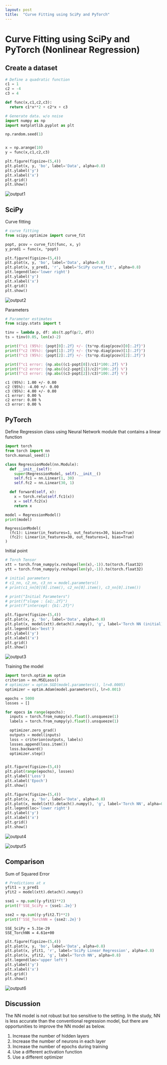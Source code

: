 ```yaml
---
layout: post
title:  "Curve Fitting using SciPy and PyTorch"
---
```


# Curve Fitting using SciPy and PyTorch (Nonlinear Regression)

## Create a dataset


```python
# Define a quadratic function
c1 = 1
c2 = -4
c3 = 4

def func(x,c1,c2,c3):
  return c1*x**2 + c2*x + c3
```


```python
# Generate data. w/o noise
import numpy as np
import matplotlib.pyplot as plt

np.random.seed(1)


x = np.arange(10)
y = func(x,c1,c2,c3)

plt.figure(figsize=(5,4))
plt.plot(x, y, 'bo', label='Data', alpha=0.8)
plt.ylabel('y')
plt.xlabel('x')
plt.grid()
plt.show()
```


    
![output1](https://user-images.githubusercontent.com/96639732/230232622-cf84be7e-e3ff-44ee-992f-d0be72b476fd.png)


## SciPy

Curve fitting


```python
# curve fitting
from scipy.optimize import curve_fit

popt, pcov = curve_fit(func, x, y)
y_pred1 = func(x, *popt)

plt.figure(figsize=(5,4))
plt.plot(x, y, 'bo', label='Data', alpha=0.8)
plt.plot(x, y_pred1, 'r', label='SciPy curve_fit', alpha=0.8)
plt.legend(loc='lower right')
plt.ylabel('y')
plt.xlabel('x')
plt.grid()
plt.show()
```


    
![output2](https://user-images.githubusercontent.com/96639732/230232668-ec13dd2e-b1d0-49dd-92ec-ebc7d280179d.png)
    


Parameters


```python
# Parameter estimates
from scipy.stats import t

tinv = lambda p, df: abs(t.ppf(p/2, df))
ts = tinv(0.05, len(x)-2)

print(f"c1 (95%): {popt[0]:.2f} +/- {ts*np.diag(pcov)[0]:.2f}")
print(f"c2 (95%): {popt[1]:.2f} +/- {ts*np.diag(pcov)[1]:.2f}")
print(f"c3 (95%): {popt[2]:.2f} +/- {ts*np.diag(pcov)[2]:.2f}")

print(f"c1 error: {np.abs((c1-popt[0])/c1)*100:.2f} %")
print(f"c2 error: {np.abs((c2-popt[1])/c2)*100:.2f} %")
print(f"c3 error: {np.abs((c3-popt[2])/c3)*100:.2f} %")
```

    c1 (95%): 1.00 +/- 0.00
    c2 (95%): -4.00 +/- 0.00
    c3 (95%): 4.00 +/- 0.00
    c1 error: 0.00 %
    c2 error: 0.00 %
    c3 error: 0.00 %
    

## PyTorch

Define Regression class using Neural Network module that contains a linear function


```python
import torch
from torch import nn 
torch.manual_seed(1)

class RegressionModel(nn.Module):
  def __init__(self):
    super(RegressionModel, self).__init__()
    self.fc1 = nn.Linear(1, 30)
    self.fc2 = nn.Linear(30, 1)    

  def forward(self, x):
    x = torch.relu(self.fc1(x))
    x = self.fc2(x)
    return x

```


```python
model = RegressionModel()
print(model)
```

    RegressionModel(
      (fc1): Linear(in_features=1, out_features=30, bias=True)
      (fc2): Linear(in_features=30, out_features=1, bias=True)
    )
    

Initial point


```python
# Torch Tensor
xtt = torch.from_numpy(x.reshape(len(x),-1)).to(torch.float32)
ytt = torch.from_numpy(y.reshape(len(y),-1)).to(torch.float32)

# initial parameters
# c1_nn, c2_nn, c3_nn = model.parameters()
# print(c1_nn[0][0].item(), c2_nn[0].item(), c3_nn[0].item())

# print("Initial Parameters")
# print(f"slope : {a1:.2f}")
# print(f"intercept: {b1:.2f}")

plt.figure(figsize=(5,4))
plt.plot(x, y, 'bo', label='Data', alpha=0.8)
plt.plot(x, model(xtt).detach().numpy(), 'g', label='Torch NN (initial)', alpha=0.8)
plt.legend(loc='best')
plt.ylabel('y')
plt.xlabel('x')
plt.grid()
plt.show()

```


    
![output3](https://user-images.githubusercontent.com/96639732/230232700-3c18bfa4-41c9-411e-b2ad-4ca07de13d38.png)
    


Training the model


```python
import torch.optim as optim
criterion = nn.MSELoss()
# optimizer = optim.SGD(model.parameters(), lr=0.0005)
optimizer = optim.Adam(model.parameters(), lr=0.001)

epochs = 5000
losses = []

for epocs in range(epochs):
  inputs = torch.from_numpy(x).float().unsqueeze(1)
  labels = torch.from_numpy(y).float().unsqueeze(1)

  optimizer.zero_grad()
  outputs = model(inputs)
  loss = criterion(outputs, labels)
  losses.append(loss.item())
  loss.backward()
  optimizer.step()


plt.figure(figsize=(5,4))
plt.plot(range(epochs), losses)
plt.ylabel('Loss')
plt.xlabel('Epoch')
plt.show()

plt.figure(figsize=(5,4))
plt.plot(x, y, 'bo', label='Data', alpha=0.8)
plt.plot(x, model(xtt).detach().numpy(), 'g', label='Torch NN', alpha=0.8)
plt.legend(loc='lower right')
plt.ylabel('y')
plt.xlabel('x')
plt.grid()
plt.show()
```


    
![output4](https://user-images.githubusercontent.com/96639732/230232722-9ef770a0-65db-40d4-b142-c308a7ec7443.png)
    



    
![output5](https://user-images.githubusercontent.com/96639732/230232753-be03c7ad-6497-4a72-9977-0c7bab88af3a.png)
    


## Comparison

Sum of Squared Error


```python
# Predictions at x
yfit1 = y_pred1
yfit2 = model(xtt).detach().numpy()

sse1 = np.sum((y-yfit1)**2)
print(f'SSE_SciPy = {sse1:.2e}')

sse2 = np.sum((y-yfit2.T)**2)
print(f'SSE_TorchNN = {sse2:.2e}')
```

    SSE_SciPy = 5.31e-29
    SSE_TorchNN = 4.61e+00
    


```python
plt.figure(figsize=(5,4))
plt.plot(x, y, 'bo', label='Data', alpha=0.8)
plt.plot(x, yfit1, 'r', label='SciPy Linear Regression', alpha=0.8)
plt.plot(x, yfit2, 'g', label='Torch NN', alpha=0.8)
plt.legend(loc='upper left')
plt.ylabel('y')
plt.xlabel('x')
plt.grid()
plt.show()
```


    
![output6](https://user-images.githubusercontent.com/96639732/230232778-b8d59a06-7302-49b9-a378-aa2e122b180a.png)
    


## Discussion

The NN model is not robust but too sensitive to the setting. In the study, NN is less accurate than the conventional regression model, but there are opportunities to improve the NN model as below.

1. Increase the number of hidden layers
2. Increase the number of neurons in each layer
3. Increase the number of epochs during training
4. Use a different activation function
5. Use a different optimizer



```python

```
